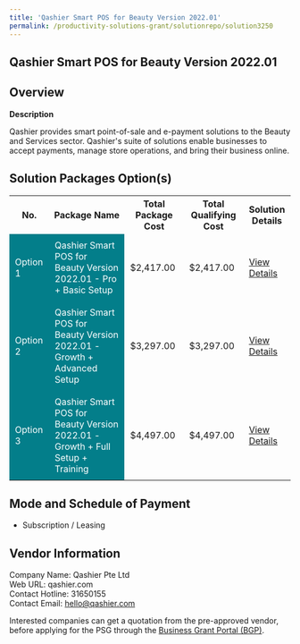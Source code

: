```yaml
---
title: 'Qashier Smart POS for Beauty Version 2022.01'
permalink: /productivity-solutions-grant/solutionrepo/solution3250
---
```


## Qashier Smart POS for Beauty Version 2022.01

## Overview

**Description**

Qashier provides smart point-of-sale and e-payment solutions to the Beauty and Services sector. Qashier's suite of solutions enable businesses to accept payments, manage store operations, and bring their business online.

## Solution Packages Option(s)

<table>
<tr>
<th><b>No.</b></th>
<th><b>Package Name</b></th>
<th><b>Total Package Cost</b></th>
<th><b>Total Qualifying Cost</b></th>
<th><b>Solution Details</b></th>
</tr>
<tr>
<td style='padding: 10px; background-color: #037E8A; color: #FFFFFF;'>Option 1</td>
<td style='padding: 10px; background-color: #037E8A; color: #FFFFFF;'>Qashier Smart POS for Beauty Version 2022.01 - Pro + Basic Setup</td>
<td style='padding: 10px;'>$2,417.00</td>
<td style='padding: 10px;'>$2,417.00</td>
<td style='padding: 10px;'><a href='https://www.gobusiness.gov.sg/images/psg/Qashier_20220110_Desensitised_Annex_3__Part_1.pdf' target='_blank'>View Details</a></td>
</tr>
<tr>
<td style='padding: 10px; background-color: #037E8A; color: #FFFFFF;'>Option 2</td>
<td style='padding: 10px; background-color: #037E8A; color: #FFFFFF;'>Qashier Smart POS for Beauty Version 2022.01 - Growth + Advanced Setup</td>
<td style='padding: 10px;'>$3,297.00</td>
<td style='padding: 10px;'>$3,297.00</td>
<td style='padding: 10px;'><a href='https://www.gobusiness.gov.sg/images/psg/Qashier_20220110_Desensitised_Annex_3__Part_2.pdf' target='_blank'>View Details</a></td>
</tr>
<tr>
<td style='padding: 10px; background-color: #037E8A; color: #FFFFFF;'>Option 3</td>
<td style='padding: 10px; background-color: #037E8A; color: #FFFFFF;'>Qashier Smart POS for Beauty Version 2022.01 - Growth + Full Setup + Training</td>
<td style='padding: 10px;'>$4,497.00</td>
<td style='padding: 10px;'>$4,497.00</td>
<td style='padding: 10px;'><a href='https://www.gobusiness.gov.sg/images/psg/Qashier_20220110_Desensitised_Annex_3__Part_3.pdf' target='_blank'>View Details</a></td>
</tr>
</table>

## Mode and Schedule of Payment

 - Subscription / Leasing

## Vendor Information

 Company Name: Qashier Pte Ltd<br>Web URL: qashier.com <br>Contact Hotline: 31650155 <br>Contact Email: hello@qashier.com <br>

Interested companies can get a quotation from the pre-approved vendor, before applying for the PSG through the <a href='https://www.businessgrants.gov.sg/' target='_blank' rel='noopener'>Business Grant Portal (BGP)</a>.

<script src="/jquery/resize-tables.js"></script>
